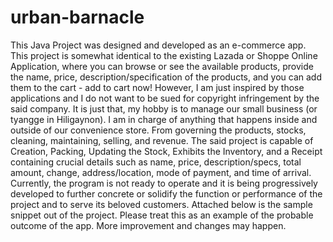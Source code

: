 # urban-barnacle
This Java Project was designed and developed as an e-commerce app. This project is somewhat identical to the existing Lazada or Shoppe Online Application, where you can browse or see the available products, provide the name, price, description/specification of the products, and you can add them to the cart - add to cart now! However, I am just inspired by those applications and I do not want to be sued for copyright infringement by the said company. It is just that, my hobby is to manage our small business (or tyangge in Hiligaynon). I am in charge of anything that happens inside and outside of our convenience store. From governing the products, stocks, cleaning, maintaining, selling, and revenue.   The said project is capable of  Creation, Packing, Updating the Stock, Exhibits the Inventory, and a Receipt containing crucial details such as name, price, description/specs, total amount, change, address/location, mode of payment, and time of arrival.   Currently, the program is not ready to operate and it is being progressively developed to further concrete or solidify the function or performance of the project and to serve its beloved customers.   Attached below is the sample snippet out of the project. Please treat this as an example of the probable outcome of the app. More improvement and changes may happen. 
